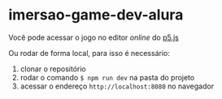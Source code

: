 # imersao-game-dev-alura

Você pode acessar o jogo no editor _online_ do [p5.js](https://editor.p5js.org/brnocesar/sketches/Wo2zmJIfb)

Ou rodar de forma local, para isso é necessário:

1. clonar o repositório
2. rodar o comando `$ npm run dev` na pasta do projeto
3. acessar o endereço `http://localhost:8080` no navegador
